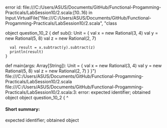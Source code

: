 error id: file:///C:/Users/ASUS/Documents/GitHub/Functional-Progamming-Practicals/LabSession10/2.scala:[10..16) in Input.VirtualFile("file:///C:/Users/ASUS/Documents/GitHub/Functional-Progamming-Practicals/LabSession10/2.scala", "class 

object question_10_2 {
    def sub(): Unit = {
      val x = new Rational(3, 4)
      val y = new Rational(5, 8)
      val z = new Rational(2, 7)
      
      val result = x.subtract(y).subtract(z)
      println(result)
    }


  def main(args: Array[String]): Unit = {
    val x = new Rational(3, 4)
    val y = new Rational(5, 8)
    val z = new Rational(2, 7)
  }
}")
file:///C:/Users/ASUS/Documents/GitHub/Functional-Progamming-Practicals/LabSession10/2.scala
file:///C:/Users/ASUS/Documents/GitHub/Functional-Progamming-Practicals/LabSession10/2.scala:3: error: expected identifier; obtained object
object question_10_2 {
^
#### Short summary: 

expected identifier; obtained object